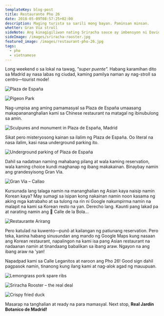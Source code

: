 ```yaml
---
templateKey: blog-post
title: Restaurante Pho 26
date: 2018-05-09T08:57:25+02:00
description: Maging turista sa sarili mong bayan. Paminsan minsan.
whetter: Gran Vía stroll
sideNote: Ang kinagigiliwan nating Sriracha sauce ay imbensyon ni David Tran, isang Vietnamese na imigrante sa Estados Unidos. Sa kanyang pagtanaw ng utang-na-loob, tumanggi siyang irehistro ang kanyang trademark. Bilang resulta, nakaraming uri ng Sriracha ang itinitinda pero ang kanyang orihinal at sariling producto ay may marka ng tandang.
sideImage: /images/sriracha-rooster.jpg
featured_image: /images/restaurant-pho-26.jpg
tags:
  - pho
  - vietnamese
---
```

Long weekend o sa lokal na tawag, _"super puente"._ Habang karamihan dito sa Madrid ay nasa labas ng ciudad, kaming pamilya naman ay nag-stroll sa centro—tourist mode!

![Plaza de España](/images/fountain-pza-españa.jpg)

![Pigeon Park](/images/pigeons-feeding.jpg)

Nag-umpisa ang aming pamamasyal sa Plaza de España umaasang makapanananghalian kami sa Chinese restaurant na matagal ng ibinubulong sa amin.

![Sculpures and monument in Plaza de España, Madrid](/images/monument-pza-espanya.jpg)

Sikat pero misteryosong kainan sa ilalim ng Plaza de España. Oo literal na nasa ilalim, kasi nasa underground parking ito.

![Underground parking of Plaza de España](/images/underground-pza-spain.jpg)

Dahil sa nadatnan naming mahabang pilang at wala kaming reservation, wala kaming choice kundi maghanap ng ibang makakainan. Binaybay namin ang grandesyisong Gran Vía.

![Gran Vía – Callao](/images/gran-via-callao.jpg)

Kursunada lang talaga namin na mananghalian ng Asian kaya naisip namin Korean kaya? May sumagi sa isipan kong nakainan namin noon kasama ng aking mga katrabaho at sa tulong na rin ni Google nakumpirma namin na malapit na kami sa Korean resto na yan. Derecho lang. Kaunti pang lakad pa at narating namin ang 📍 Calle de la Bola...

![Restaurante Arirang](/images/restaurante-arirang.jpg)

Pero katulad na kuwento—punô at kailangan ng patiunang reservation. Pero teka, kanina habang sinusundan ang mando ng Google Maps kung nasaan ang Korean restaurant, napalingon na kami isa pang Asian restaurant na nadaanan namin at tinandaang babalikan sa ibang araw. Ngayon na ang ibang araw na 'yan!

Napadpad kami sa Calle Leganitos at naroon ang Pho 26! Good sign dahil pagpasok namin, tinanong kung ilang kami at nag-alok agad ng mauupuan.

![Lemongrass pork spare ribs](/images/pork-ribs-lemongrass.jpg)

![Sriracha Rooster – the real deal](/images/sriracha-rooster.jpg)

![Crispy fried duck](/images/fried-duck.jpg)

Masarap na tanghalian at ready na para mamasyal. Next stop, **Real Jardín Botanico de Madrid!**
